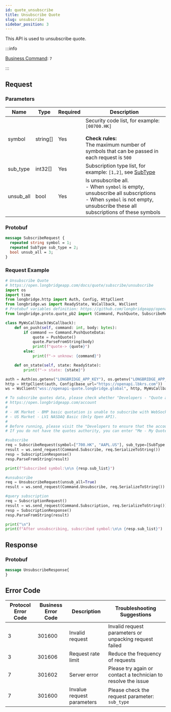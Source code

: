 ```yaml
---
id: quote_unsubscribe
title: Unsubscribe Quote
slug: unsubscribe
sidebar_position: 3
---
```


This API is used to unsubscribe quote.

:::info

[Business Command](../../socket/protocol/request): `7`

:::

## Request

### Parameters

| Name      | Type     | Required | Description                                                                                                                                                               |
| --------- | -------- | -------- | ------------------------------------------------------------------------------------------------------------------------------------------------------------------------- |
| symbol    | string[] | Yes      | Security code list, for example: `[00700.HK]` <br /><br />**Check rules:**<br />The maximum number of symbols that can be passed in each request is `500`                 |
| sub_type  | int32[]  | Yes      | Subscription type list, for example: `[1,2]`, see [SubType](../objects#subtype---quote-type-of-subscription)                                                              |
| unsub_all | bool     | Yes      | Is unsubscribe all. <br />- When `symbol` is empty, unsubscribe all subscriptions<br />- When `symbol` is not empty, unsubscribe these all subscriptions of these symbols |

### Protobuf

```protobuf
message SubscribeRequest {
  repeated string symbol = 1;
  repeated SubType sub_type = 2;
  bool unsub_all = 3;
}
```

### Request Example

```python
# Unsubscribe Quote
# https://open.longbridgeapp.com/docs/quote/subscribe/unsubscribe
import os
import time
from longbridge.http import Auth, Config, HttpClient
from longbridge.ws import ReadyState, WsCallback, WsClient
# Protobuf variables definition: https://github.com/longbridgeapp/openapi-protobufs/blob/main/quote/api.proto
from longbridge.proto.quote_pb2 import (Command, PushQuote, SubscribeRequest, SubscriptionResponse, SubType, SubscriptionRequest, UnsubscribeRequest, UnsubscribeResponse)

class MyWsCallback(WsCallback):
    def on_push(self, command: int, body: bytes):
        if command == Command.PushQuoteData:
            quote = PushQuote()
            quote.ParseFromString(body)
            print(f"quote-> {quote}")
        else:
            print(f"-> unknow: {command}")

    def on_state(self, state: ReadyState):
        print(f"-> state: {state}")

auth = Auth(os.getenv("LONGBRIDGE_APP_KEY"), os.getenv("LONGBRIDGE_APP_SECRET"), access_token=os.getenv("LONGBRIDGE_ACCESS_TOKEN"))
http = HttpClient(auth, Config(base_url="https://openapi.lbkrs.com"))
ws = WsClient("wss://openapi-quote.longbridge.global", http, MyWsCallback())

# To subscribe quotes data, please check whether "Developers - "Quote authority" is correct.
# https://open.longbridgeapp.com/account
#
# - HK Market - BMP basic quotation is unable to subscribe with WebSocket as it has no real-time quote push.
# - US Market - LV1 NASDAQ Basic (Only Open API).
#
# Before running, please visit the "Developers to ensure that the account has the correct quotes authority.
# If you do not have the quotes authority, you can enter "Me - My Quotes - Store" to purchase the authority through the "Longbridge" mobile client.

#subscribe
req = SubscribeRequest(symbol=["700.HK", "AAPL.US"], sub_type=[SubType.QUOTE], is_first_push=False)
result = ws.send_request(Command.Subscribe, req.SerializeToString())
resp = SubscriptionResponse()
resp.ParseFromString(result)

print(f"Subscribed symbol:\n\n {resp.sub_list}")

#unsubscribe
req = UnsubscribeRequest(unsub_all=True)
result = ws.send_request(Command.Unsubscribe, req.SerializeToString())

#query subscription
req = SubscriptionRequest()
result = ws.send_request(Command.Subscription, req.SerializeToString())
resp = SubscriptionResponse()
resp.ParseFromString(result)

print("\n")
print(f"After unsubscribing, subscribed symbol:\n\n {resp.sub_list}")
```

## Response

### Protobuf

```protobuf
message UnsubscribeResponse{
}
```

## Error Code

| Protocol Error Code | Business Error Code | Description                | Troubleshooting Suggestions                                   |
| ------------------- | ------------------- | -------------------------- | ------------------------------------------------------------- |
| 3                   | 301600              | Invalid request            | Invalid request parameters or unpacking request failed        |
| 3                   | 301606              | Request rate limit         | Reduce the frequency of requests                              |
| 7                   | 301602              | Server error               | Please try again or contact a technician to resolve the issue |
| 7                   | 301600              | Invalue request parameters | Please check the request parameter: `sub_type`                |
